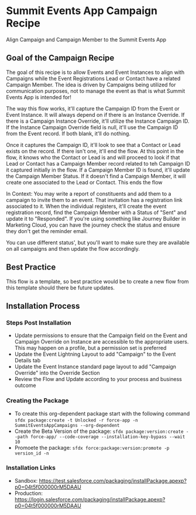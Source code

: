 # Summit Events App Campaign Recipe
 Align Campaign and Campaign Member to the Summit Events App

 ## Goal of the Campaign Recipe
 The goal of this recipe is to allow Events and Event Instances to align with Campaigns while the Event Registrations Lead or Contact have a related Campaign Member. The idea is driven by Campaigns being utilized for communication purposes, not to manage the event as that is what Summit Events App is intended for!

 The way this flow works, it'll capture the Campaign ID from the Event or Event Instance.  It will always depend on if there is an Instance Override.  If there is a Campaign Instance Override, it'll utilize the Instance Campaign ID.  If the Instance Campaign Override field is null, it'll use the Campaign ID from the Event record.  If both blank, it'll do nothing.

 Once it captures the Campaign ID, it'll look to see that a Contact or Lead exists on the record.  If there isn't one, it'll end the flow. At this point in the flow, it knows who the Contact or Lead is and will proceed to look if that Lead or Contact has a Campaign Member record related to teh Campaign ID it captured initially in the flow. If a Campaign Member ID is found, it'll update the Campaign Member Status.  If it doesn't find a Campaign Member, it will create one associated to the Lead or Contact. This ends the flow

 In Context: You may write a report of constituents and add them to a campaign to invite them to an event. That invitation has a registration link associated to it. When the individual registers, it'll create the event registration record, find the Campaign Member with a Status of "Sent" and update it to "Responded".  If you're using something like Journey Builder in Marketing Cloud, you can have the journey check the status and ensure they don't get the reminder email.

 You can use different status', but you'll want to make sure they are available on all campaigns and then update the flow accordingly.

 ## Best Practice
 This flow is a template, so best practice would be to create a new flow from this template should there be future updates.

## Installation Process

### Steps Post Installation
- Update permissions to ensure that the Campaign field on the Event and Campaign Override on Instance are accessible to the appropriate users. This may happen on a profile, but a permission set is preferred
- Update the Event Lightning Layout to add "Campaign" to the Event Details tab
- Update the Event Instance standard page layout to add "Campaign Override" into the Override Section
- Review the Flow and Update according to your process and business outcome

### Creating the Package
- To create this org-dependent package start with the following command `sfdx package:create -t Unlocked -r force-app -n SummitEventsAppCampaigns --org-dependent`
- Create the Beta Version of the package: `sfdx package:version:create --path force-app/ --code-coverage --installation-key-bypass --wait 10`
- Promoete the package: `sfdx force:package:version:promote -p version_id -n`

### Installation Links
- Sandbox: https://test.salesforce.com/packaging/installPackage.apexp?p0=04t5f000000rM5DAAU
- Production: https://login.salesforce.com/packaging/installPackage.apexp?p0=04t5f000000rM5DAAU
